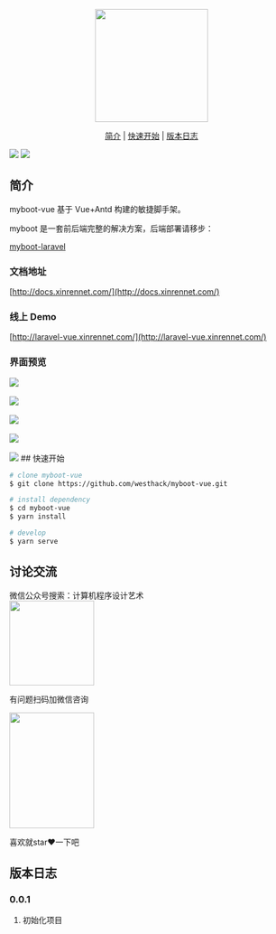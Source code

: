 
<p align="center">
  <a href="http://docs.xinrennet.com/">
    <img width="200" src="http://game.cdn.limaopu.com/myboot-logo.png">
  </a>
</p>

<p align="center">
  <a href="#简介">简介</a>&nbsp;|&nbsp;<a href="#快速开始">快速开始</a>&nbsp;|&nbsp;<a href="#版本日志">版本日志</a>
</p>

![](https://img.shields.io/badge/版本-0.0.1-green)
![](https://img.shields.io/badge/license-MIT-green)

## 简介

myboot-vue 基于 Vue+Antd 构建的敏捷脚手架。

myboot 是一套前后端完整的解决方案，后端部署请移步：

[myboot-laravel ](https://github.com/westhack/myboot-laravel)

### 文档地址

[http://docs.xinrennet.com/](http://docs.xinrennet.com/)

### 线上 Demo

[http://laravel-vue.xinrennet.com/](http://laravel-vue.xinrennet.com/)

### 界面预览
<img src="http://laravel-vue.xinrennet.com/demo/1.jpg">
<br>
<br>
<img src="http://laravel-vue.xinrennet.com/demo/2.jpg">
<br>
<br>
<img src="http://laravel-vue.xinrennet.com/demo/3.png">
<br>
<br>
<img src="http://laravel-vue.xinrennet.com/demo/4.png">
<br><br>
<img src="http://laravel-vue.xinrennet.com/demo/5.png">
## 快速开始

```sh
# clone myboot-vue
$ git clone https://github.com/westhack/myboot-vue.git

# install dependency
$ cd myboot-vue
$ yarn install

# develop
$ yarn serve
```

## 讨论交流
微信公众号搜索：计算机程序设计艺术
<br>
<img src="http://game.cdn.limaopu.com/develop360.jpg" width="150" height="150">

有问题扫码加微信咨询

<img src="http://game.cdn.limaopu.com/yaowx.jpg" width="150" height="205" >

喜欢就star❤️一下吧

## 版本日志

### 0.0.1

1.  初始化项目
